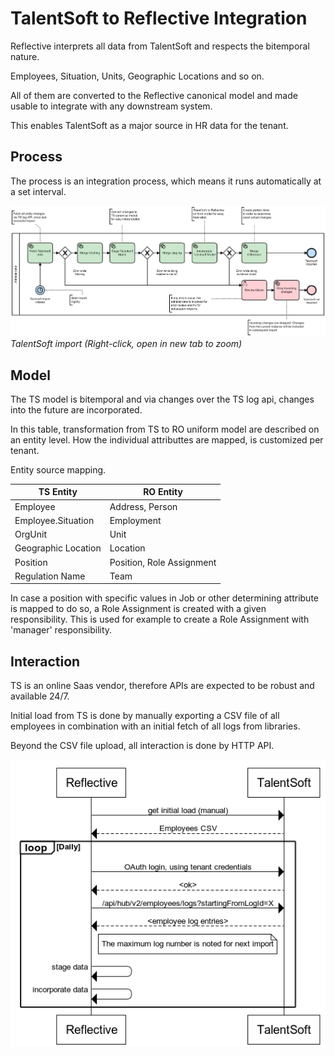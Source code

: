 # TalentSoft to Reflective Integration

Reflective interprets all data from TalentSoft and respects the bitemporal nature.

Employees, Situation, Units, Geographic Locations and so on.

All of them are converted to the Reflective canonical model and made usable to integrate with any downstream system.

This enables TalentSoft as a major source in HR data for the tenant.

## Process
The process is an integration process, which means it runs automatically at a set interval.

![talentsoft-import](./talentsoft-import.png)
*TalentSoft import (Right-click, open in new tab to zoom)*

## Model
The TS model is bitemporal and via changes over the TS log api, changes into the future are incorporated.

In this table, transformation from TS to RO uniform model are described on an entity level.
How the individual attributtes are mapped, is customized per tenant.

Entity source mapping.

| TS Entity           | RO Entity                 |
|---------------------|---------------------------|
| Employee            | Address, Person           |
| Employee.Situation  | Employment                |
| OrgUnit             | Unit                      |
| Geographic Location | Location                  |
| Position            | Position, Role Assignment |
| Regulation Name     | Team                      |

In case a position with specific values in Job or other determining attribute is mapped to do so, a Role Assignment is created with a given responsibility.
This is used for example to create a Role Assignment with 'manager' responsibility.

## Interaction
TS is an online Saas vendor, therefore APIs are expected to be robust and available 24/7.

Initial load from TS is done by manually exporting a CSV file of all employees in combination with an initial fetch of all logs from libraries.

Beyond the CSV file upload, all interaction is done by HTTP API.

![](./ts-sequence.png)
